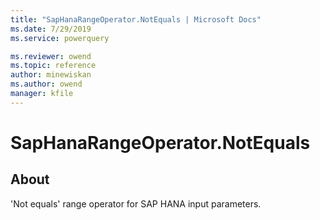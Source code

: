 ```yaml
---
title: "SapHanaRangeOperator.NotEquals | Microsoft Docs"
ms.date: 7/29/2019
ms.service: powerquery

ms.reviewer: owend
ms.topic: reference
author: minewiskan
ms.author: owend
manager: kfile
---
```

# SapHanaRangeOperator.NotEquals

## About  
'Not equals' range operator for SAP HANA input parameters.  
  
